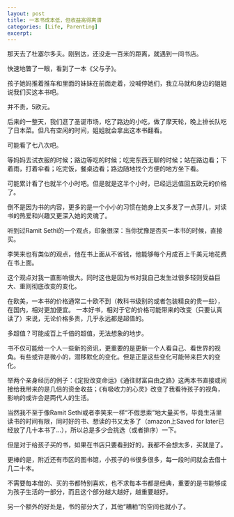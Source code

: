```yaml
---
layout: post
title: 一本书成本低，但收益高得离谱
categories: [Life, Parenting]
excerpt:
---
```



那天去了杜塞尔多夫。刚到达，还没走一百米的距离，就遇到一间书店。

快速地瞥了一眼，看到了一本《父与子》。

孩子她妈推着推车和里面的妹妹在前面走着，没喊停她们，我立马就和身边的姐姐说我们买这本书吧。

并不贵，5欧元。

后来的一整天，我们逛了圣诞市场，吃了路边的小吃，做了摩天轮，晚上排长队吃了日本菜。但凡有空闲的时间，姐姐就会拿出这本书翻看。

可能看了七八次吧。

等妈妈去试衣服的时候；路边等吃的时候；吃完东西无聊的时候；站在路边看；下着雨，打着伞看；吃完饭，餐桌边看；路边随地找个方便的地方坐下看。

可能累计看了也就半个小时吧。但是就是这半个小时，已经远远值回五欧元的价格了。

倒不是因为书的内容，更多的是一个小小的习惯在她身上又多发了一点芽儿，对读书的热爱和兴趣又更深入她的灵魂了。

听到过Ramit Sethi的一个观点，印象很深：当你犹豫是否买一本书的时候，直接买。

李笑来也有类似的观点，他在书上面从不省钱，他能够每个月成百上千美元地花费在书上面。

这个观点对我一直影响很大。同时这也是因为书对我自己发生过很多轻则受益巨大、重则彻底改变的变化。

在欧美，一本书的价格通常二十欧不到（教科书级别的或者包装精良的贵一些），在国内，相对更加便宜。
一本好书，相对于它的价格可能带来的改变（只要认真读了）来说，无论价格多贵，几乎永远都是超值的。

多超值？可能成百上千倍的超值，无法想象的地步。

书不仅可能给一个人一些新的资讯，更重要的是更新一个人看自己、看世界的视角。有些或许是微小的，潜移默化的变化。但是正是这些变化可能带来巨大的变化。

举两个亲身经历的例子：《定投改变命运》《通往财富自由之路》这两本书直接或间接给我带来的是几倍的资金收益；《有吸收力的心灵》改变了我看待孩子的视角，影响的或许会是两代人的生活。

当然我不至于像Ramit Sethi或者李笑来一样“不假思索”地大量买书，毕竟生活里读书的时间有限，同时好的书、想读的书又太多了（amazon上Saved for later已经放了几十本书了…），所以总是多少会挑选（或者排序）一下。

但是对于给孩子买的书，如果在书店只要看到好的，我都不会想太多，买就是了。

更棒的是，附近还有市区的图书馆，小孩子的书很多很多，每一段时间就会去借十几二十本。

不需要每本借的、买的书都特别喜欢，也不求每本书都是经典，重要的是书能够成为孩子生活的一部分，而且这个部分越大越好，越重要越好。

另一个额外的好处是，书的部分大了，其他“糟粕”的空间也就小了。

